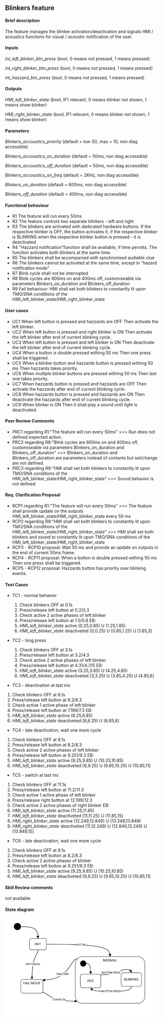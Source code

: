 ## Blinkers feature

#### Brief description
The feature manages the blinker activation/deactivation and signals HMI / acoustics functions for visual / acoustic notification of the user.

#### Inputs
_int_left_blinker_btn_press_  (bool, 0 means not pressed, 1 means pressed)

_int_right_blinker_btn_press_ (bool, 0 means not pressed, 1 means pressed)

_int_hazzard_btn_press_       (bool, 0 means not pressed, 1 means pressed)


#### Outputs
_HMI_left_blinker_state_  (bool, IF1 relevant, 0 means blinker not shown, 1 means show blinker)

_HMI_right_blinker_state_ (bool, IF1 relevant, 0 means blinker not shown, 1 means show blinker)


#### Parameters
_Blinkers_accoustics_priority_ (default = low (0), max = 10, non diag accessible)

_Blinkers_accoustics_on_duration_ (default = 50ms, non diag accessible)

_Blinkers_accoustics_off_duration_ (default = 50ms, non diag accessible)

_Blinkers_accoustics_on_freq_ (default = 2KHz, non diag accessible)

_Blinkers_on_duration_ (default = 600ms, non diag accessible)

_Blinkers_off_duration_ (default = 400ms, non diag accessible)


#### Functional behaviour
* R1 The feature will run every 50ms
* R2 The feature controls two separate blinkers - left and right
* R3 The blinkers are activated with dedicated hardware buttons. If the respective blinker is OFF, the button activates it, if the respective blinker is BLINKING when the respective blinker button is pressed - it is deactivated
* R4 "Hazzard notification"function shall be available, if time permits. The function activates both blinkers at the same time.
* R5 The blinkers shall be accompanied with synchronised audiable clue
* R6 The blinkers cannot be activated at the same time, except in "hazard notification mode"
* R7 Blink cycle shall not be interrupted
* R8 Blink cycles are 600ms on and 400ms off, customiseable via parameters Blinkers_on_duration and Blinkers_off_duration
* R9 Fail behaviour: HMI shall set both blinkers to constantly lit upon TMO/SNA conditions of the HMI_left_blinker_state/HMI_right_blinker_state

#### User cases
* UC1 When left button is pressed and hazzards are OFF Then activate the left blinker.
* UC2 When left button is pressed and right blinker is ON Then activate the left blinker after end of current blinking cycle.
* UC3 When left button is pressed and left blinker is ON Then deactivate the left blinker after end of current blinking cycle.
* UC4 When a button is double pressed withing 50 ms Then one press shall be triggered.
* UC5 When a blinker button and hazzards button is pressed withing 50 ms Then hazzards takes priority.
* UC6 When multiple blinker buttons are pressed withing 50 ms Then last one takes priority.
* UC7 When hazzards button is pressed and hazzards are OFF Then activate the hazzards after end of current blinking cycle.
* UC8 When hazzards button is pressed and hazzards are ON Then deactivate the hazzards after end of current blinking cycle.
* UC9 When blinker is ON Then it shall play a sound until light is deactivated.

#### Peer Review Comments
* PRC1 regarding R1:"The feature will run every 50ms" >>> Run does not defined expected action.
* PRC2 regarding R8:"Blink cycles are 600ms on and 400ms off, customiseable via parameters Blinkers_on_duration and Blinkers_off_duration" >>> Blinkers_on_duration and Blinkers_off_duration are parameters instead of contants but set/change are not defined.
* PRC3 regarding R9:"HMI shall set both blinkers to constantly lit upon TMO/SNA conditions of the HMI_left_blinker_state/HMI_right_blinker_state" >>> Sound behavior is not defined

#### Req. Clarification Proposal
* RCP1 regarding R1:"The feature will run every 50ms" >>> The feature shall provide update on the outputs HMI_left_blinker_state/HMI_right_blinker_state every 50 ms
* RCP2 regarding R9:"HMI shall set both blinkers to constantly lit upon TMO/SNA conditions of the HMI_left_blinker_state/HMI_right_blinker_state" >>> HMI shall set both blinkers and sound to constantly lit upon TMO/SNA conditions of the HMI_left_blinker_state/HMI_right_blinker_state
* RCP3 - RCP10 proposal: Wait 50 ms and provide an update on outputs in the end of current 50ms frame.
* RCP4 - RCP11 proposal: When a button is double pressed withing 50 ms Then one press shall be triggered.
* RCP5 - RCP12 proposal: Hazzards button has priority over blinking events.

#### Test Cases
* TC1 - normal behavior
  1. Check blinkers OFF at 0.1s
  2. Press/release left button at 0.2/0.3
  3. Check active 2 active phases of left blinker
  4. Press/release left button at 1.5/0.6
  EB:
  1. _HMI_left_blinker_state_ active (0.25,0.85) U (1.25,1.85)
  2. _HMI_left_blinker_state_ deactiveted [0,0.25) U [0.85,1.25) U [1.85,3]
  
* TC2 - long press
  1. Check blinkers OFF at 3.1s
  2. Press/release left button at 3.2/4.3
  3. Check active 2 active phases of left blinker
  4. Press/release left button at 4.31/4.315
  EB:
  1. _HMI_left_blinker_state_ active (3.25,3.85) U (4.25,4.85)
  2. _HMI_left_blinker_state_ deactiveted [3,3.25) U (3.85,4.25) U (4.85,6]
 
 * TC3 - deactivation at last ms
  1. Check blinkers OFF at 6.1s
  2. Press/release left button at 6.2/6.3
  3. Check active 1 active phase of left blinker
  4. Press/release left button at 7.199/7.3
  EB:
  1. _HMI_left_blinker_state_ active (6.25,6.85)
  2. _HMI_left_blinker_state_ deactiveted [6,6.25) U (6.85,8]
  
  * TC4 - late deactivation, wait one more cycle
  1. Check blinkers OFF at 8.1s
  2. Press/release left button at 8.2/8.3
  3. Check active 2 active phases of left blinker
  4. Press/release left button at 9.251/9.3
  EB:
  1. _HMI_left_blinker_state_ active (9.25,9.85) U (10.25,10.85)
  2. _HMI_left_blinker_state_ deactiveted [9,9.25) U (9.85,10.25) U (10.85,11]
  
  * TC5 - switch at last ms
  1. Check blinkers OFF at 11.1s
  2. Press/release left button at 11.2/11.3
  3. Check active 1 active phase of left blinker
  4. Press/release right button at 12.199/12.3
  5. Check active 2 active phases of right blinker
  EB:
  1. _HMI_left_blinker_state_ active (11.25,11.85)
  2. _HMI_left_blinker_state_ deactiveted [11,11.25) U (11.85,15]
  3. _HMI_right_blinker_state_ active (12.249,12.849) U (13.249,13.849)
  4. _HMI_right_blinker_state_ deactiveted [11,12.249) U (12.849,13.249) U (13.849,15]
  
  * TC6 - late deactivation, wait one more cycle
  1. Check blinkers OFF at 8.1s
  2. Press/release left button at 8.2/8.3
  3. Check active 2 active phases of blinker
  4. Press/release left button at 9.251/9.3
  EB:
  1. _HMI_left_blinker_state_ active [9.25,9.85) U [10.25,10.85)
  2. _HMI_left_blinker_state_ deactiveted [9,9.25) U [9.85,10.25) U [10.85,11]


#### Skill Review comments
not available

#### State diagram

![alt text](https://github.com/VisteonSofia/practice2/raw/master/requirements/img/blinkers_state_machine.PNG "Blinkers")

